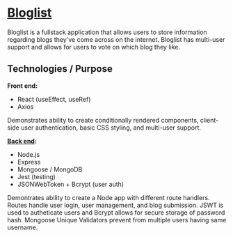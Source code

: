 # [Bloglist](https://matnreyes-bloglist.fly.dev/)

Bloglist is a fullstack application that allows users to store information regarding blogs they've come across on the internet. Bloglist has multi-user support and allows for users to vote on which blog they like.

## Technologies / Purpose

**Front end:**

- React (useEffect, useRef)
- Axios

Demonstrates ability to create conditionally rendered components, client-side user authentication, basic CSS styling, and multi-user support.

**[Back end](https://github.com/matnreyes/FullstackOpen2022/tree/main/part4/bloglist):**

- Node.js
- Express
- Mongoose / MongoDB
- Jest (testing)
- JSONWebToken + Bcrypt (user auth)

Demontrates ability to create a Node app with different route handlers. Routes handle user login, user management, and blog submission. JSWT is used to autheticate users and Bcrypt allows for secure storage of password hash. Mongoose Unique Validators prevent from multiple users having same username.
